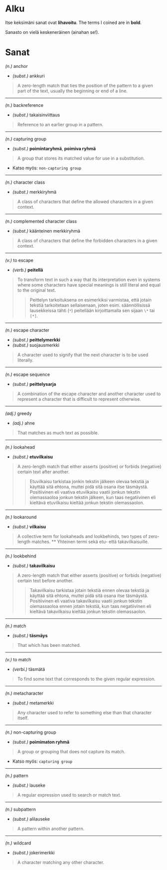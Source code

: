 # Alku
Itse keksimäni sanat ovat **lihavoitu**.
The terms I coined are in **bold**.

Sanasto on vielä keskeneräinen (ainahan se!).

# Sanat

_(n.)_ anchor
* _(subst.)_ ankkuri
> A zero-length match that ties the position of the pattern
> to a given part of the text, usually the beginning or end
> of a line.

---

_(n.)_ backreference
* _(subst.)_ takaisinviittaus
> Reference to an earlier group in a pattern.

---

_(n.)_ capturing group
* _(subst.)_ **poimintaryhmä**, **poimiva ryhmä**
> A group that stores its matched value for use in a 
> substitution.
- Katso myös: `non-capturing group`

---

_(n.)_ character class
* _(subst.)_ merkkiryhmä
> A class of characters that define the allowed
> characters in a given context.

---

_(n.)_ complemented character class
* _(subst.)_ käänteinen merkkiryhmä
> A class of characters that define the forbidden
> characters in a given context.

---

_(v.)_ to escape
* _(verb.)_ **peitellä**
> To transform text in such a way that its
> interpretation even in systems where some
> characters have special meanings is still
> literal and equal to the original text.
>> Peittelyn tarkoituksena on esimerkiksi varmistaa,
>> että jotain tekstiä tarkoitetaan sellaisenaan,
>> joten esim. säännöllisissä lausekkeissa tähti (`*`)
>> peitellään kirjoittamalla sen sijaan `\*` tai `[*]`.

---

_(n.)_ escape character
* _(subst.)_ **peittelymerkki**
* _(subst.)_ suojausmerkki
> A character used to signify that the next
> character is to be used literally.

---

_(n.)_ escape sequence
* _(subst.)_ **peittelysarja**
> A combination of the escape character and another
> character used to represent a character that is
> difficult to represent otherwise.

---

_(adj.)_ greedy
* _(adj.)_ ahne
> That matches as much text as possible.

---

_(n.)_ lookahead
* _(subst.)_ **etuvilkaisu**
> A zero-length match that either asserts (positive) 
> or forbids (negative) certain text after another.
>> Etuvilkaisu tarkistaa jonkin tekstin jälkeen olevaa
>> tekstiä ja käyttää sitä ehtona, muttei pidä sitä osana
>> itse täsmäystä. Positiivinen eli vaativa etuvilkaisu
>> vaatii jonkun tekstin olemassaoloa jonkun tekstin jälkeen,
>> kun taas negatiivinen eli kieltävä etuvilkaisu kieltää
>> jonkun tekstin olemassaolon.

---

_(n.)_ lookaround
* _(subst.)_ **vilkaisu**
> A collective term for lookaheads and lookbehinds, two types
> of zero-length matches.
** Yhteinen termi sekä etu- että takavilkaisuille.

---

_(n.)_ lookbehind
* _(subst.)_ **takavilkaisu**
> A zero-length match that either asserts (positive) 
> or forbids (negative) certain text before another.
>> Takavilkaisu tarkistaa jotain tekstiä ennen olevaa
>> tekstiä ja käyttää sitä ehtona, muttei pidä sitä osana
>> itse täsmäystä. Positiivinen eli vaativa takavilkaisu
>> vaatii jonkun tekstin olemassaoloa ennen jotain tekstiä,
>> kun taas negatiivinen eli kieltävä takavilkaisu kieltää
>> jonkun tekstin olemassaolon.

---

_(n.)_ match
* _(subst.)_ **täsmäys**
> That which has been matched.

---

_(v.)_ to match
* _(verbi.)_ täsmätä
> To find some text that corresponds to the given regular
> expression.

---

_(n.)_ metacharacter
* _(subst.)_ metamerkki
> Any character used to refer to something else than
> that character itself.

---

_(n.)_ non-capturing group
* _(subst.)_ **poimimaton ryhmä**
> A group or grouping that does not capture its match.
- Katso myös: `capturing group`

---

_(n.)_ pattern
* _(subst.)_ lauseke
> A regular expression used to search or match text.

---

_(n.)_ subpattern
* _(subst.)_ alilauseke
> A pattern within another pattern.

---

_(n.)_ wildcard
* _(subst.)_ jokerimerkki
> A character matching any other character.




